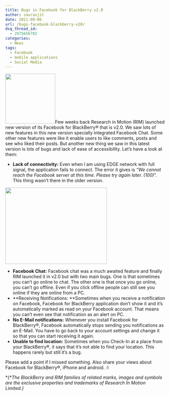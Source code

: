 ```yaml
---
title: Bugs in Facebook for BlackBerry v2.0
author: sauravjit
date: 2011-09-06
url: /bugs-facebook-blackberry-v20/
dsq_thread_id:
  - 2975656702
categories:
  - News
tags:
  - Facebook
  - mobile applications
  - Social Media
---
```

<img class="alignleft size-thumbnail wp-image-44308" title="Blackberry-logo" src="http://cdn.devilsworkshop.org/files/2011/09/Blackberry-logo-200x200.jpg" alt="" width="157" height="157" />Few weeks back Research in Motion (RIM) launched new version of its Facebook for BlackBerry® that is v2.0. We saw lots of new features in this new version specially integrated Facebook Chat. Some other new features were like it enable users to like comments, posts and see who liked their posts. But another new thing we saw in this latest version is lots of bugs and lack of ease of accessibility. Let&#8217;s have a look at them:

  * **Lack of connectivity:** Even when I am using EDGE network with full signal, the application fails to connect. The error it gives is *&#8220;We cannot reach the Facebook server at this time. Please try again later. (100)*&#8220;. This thing wasn&#8217;t there in the older version.

<img class="size-full wp-image-44310 aligncenter" title="ScreenShot_2011-09-06_23-35-56_by_s4bb" src="http://cdn.devilsworkshop.org/files/2011/09/ScreenShot_2011-09-06_23-35-56_by_s4bb.jpg" alt="" width="320" height="240" />

  * **Facebook Chat:** Facebook chat was a much awaited feature and finally RIM launched it in v2.0 but with two main bugs. One is that sometimes you can&#8217;t go online to chat. The other one is that once you go online, you can&#8217;t go offline. Even if you click offline people can still see you online if they are online from a PC.
  * **Receiving Notifications: **Sometimes when you receive a notification on Facebook, Facebook for BlackBerry application don&#8217;t show it and it&#8217;s automatically marked as read on your Facebook account. That means you can&#8217;t even see that notification as an alert on PC.
  * **No E-Mail notifications:** Whenever you install Facebook for BlackBerry®, Facebook automatically stops sending you notifications as an E-Mail. You have to go back to your account settings and change it so that you can start receiving it again.
  * **Unable to find location:** Sometimes when you Check-In at a place from your BlackBerry®, it says that it&#8217;s not able to find your location. This happens rarely but still it&#8217;s a bug.

Please add a point if I missed something. Also share your views about Facebook for BlackBerry®, iPhone and android. <img src="http://devilsworkshop.org/wp-includes/images/smilies/simple-smile.png" alt=":)" class="wp-smiley" style="height: 1em; max-height: 1em;" />

*{**The BlackBerry and RIM families of related marks, images and symbols are the exclusive properties and trademarks of Research In Motion Limited.}*

